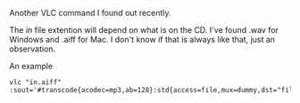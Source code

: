 Another VLC command I found out recently.

The _in_ file extention will depend on what is on the CD. I've found .wav for Windows and .aiff for Mac. I don't know if that is always like that, just an observation.

An example
```
vlc "in.aiff" :sout='#transcode{acodec=mp3,ab=128}:std{access=file,mux=dummy,dst="file.mp3"}'
```
